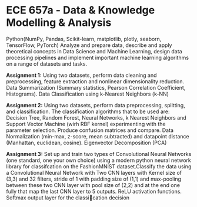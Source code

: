 # ECE 657a - Data & Knowledge Modelling & Analysis
Python(NumPy, Pandas, Scikit-learn, matplotlib, plotly, seaborn, TensorFlow, PyTorch)
Analyze and prepare data, describe and apply theoretical concepts in Data Science and Machine Learning, design data processing pipelines and implement important machine learning algorithms on a range of datasets and tasks.

**Assignment 1:** Using two datasets, perform data cleaning and preprocessing, feature extraction and nonlinear dimensionality reduction. Data Summarization (Summary statistics, Pearson Correlation Coefficient, Histograms). Data Classification using k-Nearest Neighbors (k-NN) 

**Assignment 2:** Using two datasets, perform data preprocessing, splitting, and classification. The classification algorithms that to be used are: Decision Tree, Random Forest, Neural Networks, k Nearest Neighbors and Support Vector Machine (wirh RBF kernel) experimenting with the parameter selection. Produce confusion matrices and compare. Data Normalization (min-max, z-score, mean subtracted) and datapoint distance (Manhattan, euclidean, cosine). Eigenvector Decomposition (PCA)

**Assignment 3:** Set up and train two types of Convolutional Neural Networks (one standard, one your own choice) using a modern python neural network library for classifcation on the FashionMNIST dataset.Classify the data using a Convolutional Neural Network with Two CNN layers with Kernel size of (3,3) and 32 filters, stride of 1 with padding size of (1,1) and max-pooling between these two CNN layer with pool size of (2,2) and at the end one fully that map the last CNN layer to 5 outputs. ReLU activation functions. Softmax output layer for the classication decision
